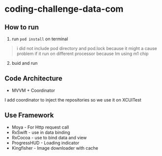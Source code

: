 
# coding-challenge-data-com
## How to run

 1. run `pod install` on terminal

> i did not include pod directory and pod.lock because it might a cause
> problem if it run on different processor because Im using m1 chip
2. buid and run

## Code Architecture
- MVVM + Coordinator

I add coordinator to inject the repositories so we use it on XCUITest


## Use Framework

 - Moya - For Http request call 
 - RxSwift - use in data binding 
 - RxCocoa - use to bind data and view 
 - ProgressHUD - Loading indicator
 - Kingfisher - Image downloader with cache
